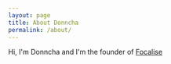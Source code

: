 ```yaml
---
layout: page
title: About Donncha
permalink: /about/
---
```


Hi, I'm Donncha and I'm the founder of [Focalise](http://focalise.ie) 